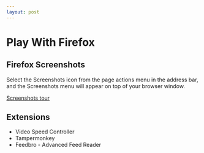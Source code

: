 ```yaml
---
layout: post
---
```


# Play With Firefox

## Firefox Screenshots

Select the Screenshots icon from the page actions menu in the address bar, and the Screenshots menu will appear on top of your browser window.

[Screenshots tour](https://screenshots.firefox.com/#tour)

## Extensions

- Video Speed Controller
- Tampermonkey
- Feedbro - Advanced Feed Reader 
